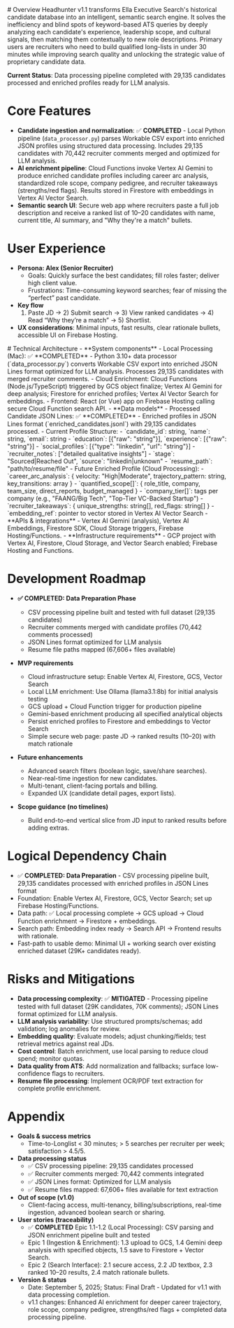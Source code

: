 <context>
# Overview
Headhunter v1.1 transforms Ella Executive Search's historical candidate database into an intelligent, semantic search engine. It solves the inefficiency and blind spots of keyword-based ATS queries by deeply analyzing each candidate's experience, leadership scope, and cultural signals, then matching them contextually to new role descriptions. Primary users are recruiters who need to build qualified long-lists in under 30 minutes while improving search quality and unlocking the strategic value of proprietary candidate data.

**Current Status**: Data processing pipeline completed with 29,135 candidates processed and enriched profiles ready for LLM analysis.

# Core Features
- **Candidate ingestion and normalization**: ✅ **COMPLETED** - Local Python pipeline (`data_processor.py`) parses Workable CSV export into enriched JSON profiles using structured data processing. Includes 29,135 candidates with 70,442 recruiter comments merged and optimized for LLM analysis.
- **AI enrichment pipeline**: Cloud Functions invoke Vertex AI Gemini to produce enriched candidate profiles including career arc analysis, standardized role scope, company pedigree, and recruiter takeaways (strengths/red flags). Results stored in Firestore with embeddings in Vertex AI Vector Search.
- **Semantic search UI**: Secure web app where recruiters paste a full job description and receive a ranked list of 10–20 candidates with name, current title, AI summary, and "Why they're a match" bullets.

# User Experience  
- **Persona: Alex (Senior Recruiter)**
  - Goals: Quickly surface the best candidates; fill roles faster; deliver high client value.
  - Frustrations: Time-consuming keyword searches; fear of missing the “perfect” past candidate.
- **Key flow**
  1) Paste JD → 2) Submit search → 3) View ranked candidates → 4) Read “Why they’re a match” → 5) Shortlist.
- **UX considerations**: Minimal inputs, fast results, clear rationale bullets, accessible UI on Firebase Hosting.
</context>
<PRD>
# Technical Architecture
- **System components**
  - Local Processing (Mac): ✅ **COMPLETED** - Python 3.10+ data processor (`data_processor.py`) converts Workable CSV export into enriched JSON Lines format optimized for LLM analysis. Processes 29,135 candidates with merged recruiter comments.
  - Cloud Enrichment: Cloud Functions (Node.js/TypeScript) triggered by GCS object finalize; Vertex AI Gemini for deep analysis; Firestore for enriched profiles; Vertex AI Vector Search for embeddings.
  - Frontend: React (or Vue) app on Firebase Hosting calling secure Cloud Function search API.
- **Data models**
  - Processed Candidate JSON Lines: ✅ **COMPLETED** - Enriched profiles in JSON Lines format (`enriched_candidates.jsonl`) with 29,135 candidates processed.
  - Current Profile Structure:
    - `candidate_id`: string, `name`: string, `email`: string
    - `education`: [{"raw": "string"}], `experience`: [{"raw": "string"}]
    - `social_profiles`: [{"type": "linkedin", "url": "string"}]
    - `recruiter_notes`: ["detailed qualitative insights"]
    - `stage`: "Sourced|Reached Out", `source`: "linkedin|unknown"
    - `resume_path`: "path/to/resume/file"
  - Future Enriched Profile (Cloud Processing):
    - `career_arc_analysis`: { velocity: "High|Moderate", trajectory_pattern: string, key_transitions: array }
    - `quantified_scope[]`: { role_title, company, team_size, direct_reports, budget_managed }
    - `company_tier[]`: tags per company (e.g., "FAANG/Big Tech", "Top-Tier VC-Backed Startup")
    - `recruiter_takeaways`: { unique_strengths: string[], red_flags: string[] }
    - `embedding_ref`: pointer to vector stored in Vertex AI Vector Search
- **APIs & integrations**
  - Vertex AI Gemini (analysis), Vertex AI Embeddings, Firestore SDK, Cloud Storage triggers, Firebase Hosting/Functions.
- **Infrastructure requirements**
  - GCP project with Vertex AI, Firestore, Cloud Storage, and Vector Search enabled; Firebase Hosting and Functions.

# Development Roadmap
- **✅ COMPLETED: Data Preparation Phase**
  - CSV processing pipeline built and tested with full dataset (29,135 candidates)
  - Recruiter comments merged with candidate profiles (70,442 comments processed)
  - JSON Lines format optimized for LLM analysis
  - Resume file paths mapped (67,606+ files available)

- **MVP requirements**
  - Cloud infrastructure setup: Enable Vertex AI, Firestore, GCS, Vector Search
  - Local LLM enrichment: Use Ollama (llama3.1:8b) for initial analysis testing
  - GCS upload + Cloud Function trigger for production pipeline
  - Gemini-based enrichment producing all specified analytical objects
  - Persist enriched profiles to Firestore and embeddings to Vector Search
  - Simple secure web page: paste JD → ranked results (10–20) with match rationale
- **Future enhancements**
  - Advanced search filters (boolean logic, save/share searches).
  - Near-real-time ingestion for new candidates.
  - Multi-tenant, client-facing portals and billing.
  - Expanded UX (candidate detail pages, export lists).
- **Scope guidance (no timelines)**
  - Build end-to-end vertical slice from JD input to ranked results before adding extras.

# Logical Dependency Chain
- ✅ **COMPLETED: Data Preparation** - CSV processing pipeline built, 29,135 candidates processed with enriched profiles in JSON Lines format
- Foundation: Enable Vertex AI, Firestore, GCS, Vector Search; set up Firebase Hosting/Functions.
- Data path: ✅ Local processing complete → GCS upload → Cloud Function enrichment → Firestore + embeddings.
- Search path: Embedding index ready → Search API → Frontend results with rationale.
- Fast-path to usable demo: Minimal UI + working search over existing enriched dataset (29K+ candidates ready).

# Risks and Mitigations
- **Data processing complexity**: ✅ **MITIGATED** - Processing pipeline tested with full dataset (29K candidates, 70K comments); JSON Lines format optimized for LLM analysis.
- **LLM analysis variability**: Use structured prompts/schemas; add validation; log anomalies for review.
- **Embedding quality**: Evaluate models; adjust chunking/fields; test retrieval metrics against real JDs.
- **Cost control**: Batch enrichment, use local parsing to reduce cloud spend; monitor quotas.
- **Data quality from ATS**: Add normalization and fallbacks; surface low-confidence flags to recruiters.
- **Resume file processing**: Implement OCR/PDF text extraction for complete profile enrichment.

# Appendix
- **Goals & success metrics**
  - Time-to-Longlist < 30 minutes; > 5 searches per recruiter per week; satisfaction > 4.5/5.
- **Data processing status**
  - ✅ CSV processing pipeline: 29,135 candidates processed
  - ✅ Recruiter comments merged: 70,442 comments integrated
  - ✅ JSON Lines format: Optimized for LLM analysis
  - ✅ Resume files mapped: 67,606+ files available for text extraction
- **Out of scope (v1.0)**
  - Client-facing access, multi-tenancy, billing/subscriptions, real-time ingestion, advanced boolean search or sharing.
- **User stories (traceability)**
  - ✅ **COMPLETED** Epic 1.1-1.2 (Local Processing): CSV parsing and JSON enrichment pipeline built and tested
  - Epic 1 (Ingestion & Enrichment): 1.3 upload to GCS, 1.4 Gemini deep analysis with specified objects, 1.5 save to Firestore + Vector Search.
  - Epic 2 (Search Interface): 2.1 secure access, 2.2 JD textbox, 2.3 ranked 10–20 results, 2.4 match rationale bullets.
- **Version & status**
  - Date: September 5, 2025; Status: Final Draft - Updated for v1.1 with data processing completion.
  - v1.1 changes: Enhanced AI enrichment for deeper career trajectory, role scope, company pedigree, strengths/red flags + completed data processing pipeline.
</PRD>

